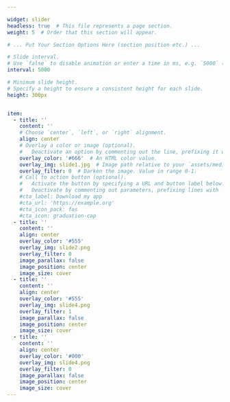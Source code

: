 ```yaml
---

widget: slider
headless: true  # This file represents a page section.
weight: 5  # Order that this section will appear.

# ... Put Your Section Options Here (section position etc.) ...

# Slide interval.
# Use `false` to disable animation or enter a time in ms, e.g. `5000` (5s).
interval: 5000

# Minimum slide height.
# Specify a height to ensure a consistent height for each slide.
height: 300px


item:
  - title: ''
    content: ''
    # Choose `center`, `left`, or `right` alignment.
    align: center
    # Overlay a color or image (optional).
    #   Deactivate an option by commenting out the line, prefixing it with `#`.
    overlay_color: '#666'  # An HTML color value.
    overlay_img: slide1.jpg  # Image path relative to your `assets/media/` folder
    overlay_filter: 0  # Darken the image. Value in range 0-1.
    # Call to action button (optional).
    #   Activate the button by specifying a URL and button label below.
    #   Deactivate by commenting out parameters, prefixing lines with `#`.
    #cta_label: Download my app
    #cta_url: 'https://example.org'
    #cta_icon_pack: fas
    #cta_icon: graduation-cap
  - title: '' 
    content: ''
    align: center
    overlay_color: '#555'
    overlay_img: slide2.png
    overlay_filter: 0
    image_parallax: false
    image_position: center
    image_size: cover
  - title: '' 
    content: ''
    align: center
    overlay_color: '#555'
    overlay_img: slide4.png
    overlay_filter: 1
    image_parallax: false
    image_position: center
    image_size: cover
  - title: '' 
    content: ''
    align: center
    overlay_color: '#000'
    overlay_img: slide4.png
    overlay_filter: 0
    image_parallax: false
    image_position: center
    image_size: cover
---
```


